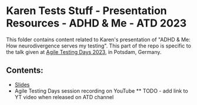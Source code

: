 # Karen Tests Stuff - Presentation Resources - ADHD & Me - ATD 2023

This folder contains content related to Karen's presentation of "ADHD & Me: How neurodivergence serves my testing". This part of the repo is specific to the talk given at [Agile Testing Days 2023](https://agiletestingdays.com/), in Potsdam, Germany.

## Contents:
- [Slides](https://github.com/KarenTestsStuff/PresentationResources/blob/main/ADHD_%26_Me/Agile_Testing_Days_2023/ADHD%20and%20Me%20-%20Slide%20Deck.pdf)
- Agile Testing Days session recording on YouTube
** TODO - add link to YT video when released on ATD channel
